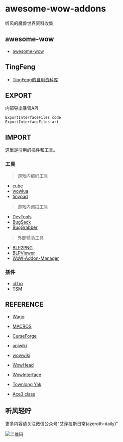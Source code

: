 # awesome-wow-addons

听风的魔兽世界资料收集


## awesome-wow

- [awesome-wow](https://github.com/JuanjoSalvador/awesome-wow)
## TingFeng

- [TingFeng的自用资料库](https://github.com/usiege/TingFeng)

## EXPORT

内部导出暴雪API

```
ExportInterfaceFiles code 
ExportInterfaceFiles art
```

## IMPORT

这里是引用的插件和工具。

### 工具

> 游戏内编码工具

- [cube](./Cube)
- [wowlua](./WowLua)
- [tinypad](./TinyPad)

> 游戏内调拭工具

- [DevTools](./DevTools)
- [BugSack](./BugSack)
- [BugGrabber](./BugGrabber)

> 外部辅助工具

- [BLP2PNG](https://www.wowinterface.com/downloads/info6127-BLP2PNG.html)
- [BLPViewer](https://www.wowinterface.com/downloads/info16700-BLPView.html)
- [WoW-Addon-Manager](https://github.com/Lund259/WoW-Addon-Manager)
### 插件

- [idTip](./idTip)
- [TSM](https://www.tradeskillmaster.com)

## REFERENCE

- [Wago](https://wago.io)


- [MACROS](http://www.battlenet.top/)
- [CurseForge](https://www.curseforge.com/)


- [apiwiki](https://wowpedia.fandom.com/wiki)
- [wowwiki](https://wowwiki-archive.fandom.com/wiki)


- [WowHead](https://www.wowhead.com/)
- [WowInterface](https://wowinterface.com/)


- [Townlong Yak](https://www.townlong-yak.com/)
- [Ace3 class](https://wow.gamepedia.com/WelcomeHome_-_Your_first_Ace3_Addon)

## 听风轻咛

更多内容请关注微信公众号“艾泽拉斯日常(azeroth-daily)”

![二维码](./wecode.png)
